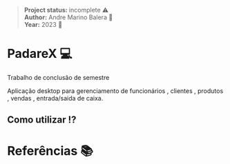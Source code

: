 > **Project status:** incomplete :warning: </br>
> **Author:** Andre Marino Balera :busts_in_silhouette: </br>
> **Year:** 2023 :date:

# PadareX :computer:
Trabalho de conclusão de semestre

Aplicação desktop para gerenciamento de funcionários , clientes , produtos , vendas , entrada/saida de caixa.

## Como utilizar :interrobang:

# Referências :books:

